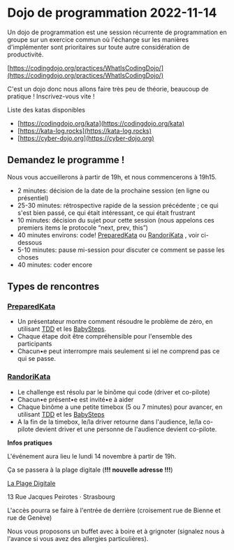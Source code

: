 # Dojo de programmation 2022-11-14

Un dojo de programmation est une session récurrente de programmation en groupe sur un exercice commun où l'échange sur les manières d'implémenter sont prioritaires sur toute autre considération de productivité.

[https://codingdojo.org/practices/WhatIsCodingDojo/](https://codingdojo.org/practices/WhatIsCodingDojo/)

C'est un dojo donc nous allons faire très peu de théorie, beaucoup de pratique ! Inscrivez-vous vite !

Liste des katas disponibles

-   [https://codingdojo.org/kata](https://codingdojo.org/kata)
-   [https://kata-log.rocks](https://kata-log.rocks)
-   [https://cyber-dojo.org](https://cyber-dojo.org)

## Demandez le programme !

Nous vous accueillerons à partir de 19h, et nous commencerons à 19h15.

-   2 minutes: décision de la date de la prochaine session (en ligne ou présentiel)
-   25-30 minutes: rétrospective rapide de la session précédente ; ce qui s'est bien passé, ce qui était intéressant, ce qui était frustrant
-   10 minutes: décision du sujet pour cette session (nous appelons ces premiers items le protocole “next, prev, this”)
-   40 minutes environs: code! [PreparedKata](https://codingdojo.org/practices/PreparedKata/) ou [RandoriKata](https://codingdojo.org/RandoriKata) , voir ci-dessous
-   5-10 minutes: pause mi-session pour discuter ce comment se passe les choses
-   40 minutes: coder encore

## Types de rencontres

### [PreparedKata](https://codingdojo.org/practices/PreparedKata/)

-   Un présentateur montre comment résoudre le problème de zéro, en utilisant [TDD](https://codingdojo.org/TestDrivenDevelopment) et les [BabySteps](https://codingdojo.org/BabySteps).
-   Chaque étape doit être compréhensible pour l'ensemble des participants
-   Chacun•e peut interrompre mais seulement si iel ne comprend pas ce qui se passe.

### [RandoriKata](https://codingdojo.org/RandoriKata)

-   Le challenge est résolu par le binôme qui code (driver et co-pilote)
-   Chacun•e présent•e est invité•e à aider
-   Chaque binôme a une petite timebox (5 ou 7 minutes) pour avancer, en utilisant [TDD](https://codingdojo.org/TestDrivenDevelopment) et les [BabySteps](https://codingdojo.org/BabySteps)
-   A la fin de la timebox, le/la driver retourne dans l'audience, le/la co-pilote devient driver et une personne de l'audience devient co-pilote.

**Infos pratiques**

L'événement aura lieu le lundi 14 novembre à partir de 19h.

Ça se passera à la plage digitale (**!!! nouvelle adresse !!!**)

[La Plage Digitale](https://www.google.com/maps/search/?api=1&query=48.576557%2C%207.755108)

13 Rue Jacques Peirotes · Strasbourg

L'accès pourra se faire à l'entrée de derrière (croisement rue de Bienne et rue de Genève)

Nous vous proposons un buffet avec à boire et à grignoter (signalez nous à l'avance si vous avez des allergies particulières).

